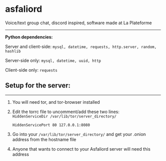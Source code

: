 # asfaliord
Voice/text group chat, discord inspired, software made at La Plateforme

---
**Python dependencies:** 

Server and client-side: 
`mysql, datetime, requests, http.server, random, hashlib`

Server-side only:
`mysql, datetime, uuid, http`

Client-side only:
`requests`

**Setup for the server:**
---
---

1. You will need tor, and tor-browser installed
2. Edit the torrc file to uncomment/add these two lines:  
`HiddenServiceDir /var/lib/tor/server_directory/`

    `HiddenServicePort 80 127.0.0.1:8080`
3. Go into your `/var/lib/tor/server_directory/` and get your .onion address from the hostname file
4. Anyone that wants to connect to your Asfaliord server will need this address
